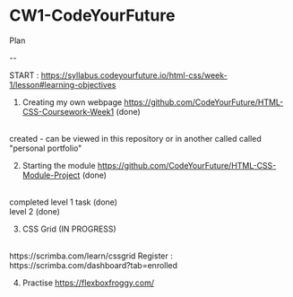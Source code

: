 # CW1-CodeYourFuture
 Plan 
 
 --
 
 START : https://syllabus.codeyourfuture.io/html-css/week-1/lesson#learning-objectives


1) Creating my own webpage
https://github.com/CodeYourFuture/HTML-CSS-Coursework-Week1 (done)
<br>
created - can be viewed in this repository or in another called called "personal portfolio"

2) Starting the module
https://github.com/CodeYourFuture/HTML-CSS-Module-Project (done)
<br>
completed level 1 task (done)
<br>
level 2 (done)

3) CSS Grid (IN PROGRESS)
<br>
https://scrimba.com/learn/cssgrid
Register : https://scrimba.com/dashboard?tab=enrolled

4) Practise
https://flexboxfroggy.com/
